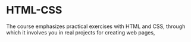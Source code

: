 # HTML-CSS
 The course emphasizes practical exercises with HTML and CSS, through which it involves you in real projects for creating web pages,
